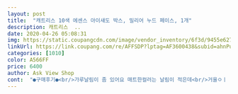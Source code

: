 ```yaml
---
layout: post 
title:  "캐트리스 10색 에센스 아이섀도 박스, 밀리어 누드 페이스, 1개" 
description: 캐트리스  ..
date: 2020-04-26 05:08:31 
img: https://static.coupangcdn.com/image/vendor_inventory/6f3d/9455e627b2f6912743b7b15b0d2457c7e70c2fa6d78ce25837428ec425e2.jpg 
linkUrl: https://link.coupang.com/re/AFFSDP?lptag=AF3600438&subid=ahnPublicAsk&pageKey=188702058&itemId=538889856&vendorItemId=4408357516&traceid=V0-113-77712b0a95a2e39f 
categories: [1010] 
color: A566FF 
price: 6400 
author: Ask View Shop 
cont:  "●구매후기●<br/>가루날림이 좀 있어요 매트한컬러는 날림이 적은데<br/>거울ㅇㅣ   없으니   개인거울로   따로  쓰는것이 불편하고<br/>구매이유<br/>그냥 브러쉬보단 팁브러쉬 쓰면 좋을거 같아요<br/>그라데이션이  잘 안되는편ㅇㅣ라  각각  펴발라 얹는 느낌으로  단색으로  표현하면  더  이쁠것  같아요<br/>그래서 사용기한이 2020년 12월입니다.<br/><br/>그리고 생각보다 발색도 잘되요<br/>눈에서  안나와서   인공누액 넣고  씻고  난리법썩을  떨었는데도  눈밑에 반짝이가  그대로  붙어있네요<br/>단점<br/>면봉크기의  팁이 살짝 겨우 하나  틈에 들어가네요  @<br/> -<br/> -<br/> -<br/> -<br/> -@<br/>무난하고   내츄럴 메이크업  선호하시는 분들껜  비추<br/>무난한 컬러라서 데일리용으로도 쓰기 좋고<br/>무대화장이나   좀  반짝여  보고싶으신 분들껜  추천<br/>발색은  짙은색은  잘되고  연한계통은   표시가 덜 나서 자꾸  덧바르게  되네요~~^^;;<br/>배색  섞어보니  색감이  별로예요 ~~<br/>색은  전반적으로   이뻐요<br/>세안후에도  반짝이가  남아있을정도로   펄이 좀 많고  날림이 있습니다<br/>손등에   팩트후  가루분으로  두드려준후   색을 펴발라봤어요  (사진참고요^^)<br/>쓰기 좋은거 같아요<br/>씻을때  꼭  이중세안하세요 ~~~@@<br/>아직 사용 안해봤지만 색은 너무 예쁘네요 ㅎㅎ 사용해보고 다시 올릴게용<br/>웜톤   밝은  계열은  좀  연해서  덧바르게 됩니다<br/>일단 골드박스로 3천원 정도에 구매,<br/>입자가 부드러워서 좋기는 한데<br/>장점<br/>전반적으로  펄이  거의 들어가있고   특히  금색펄  발라보고<br/>제 가격에 구매하실 분들은 상세설명을 확인하시고,<br/>제가 구매할 당시 상품 상세설명 페이지에 이런 점이 명시되어 있었으니<br/>제품 받은 후 뒷면에 적힌 사용기한도 확인해보시는게 좋겠어요^^<br/>종ㅇㅣ에  테스트차    발라보니   색감ㅇㅣ   잘  표현안되어<br/>진할컬로도 같이 있어서 진한메이크업으로도<br/>쿨톤계열은   색이 너무 짙게  발색되고<br/>펄있는 컬러들은 날림이 좀 많이 있네요<br/>플라스틱  뚜껑  케이스가  얇아서 한번  땅에 떨어지면 바로 금이 갈것 같이  조심스럽구요<br/>활용도가 높아보여서 구매했어요<br/>" 
---
```

